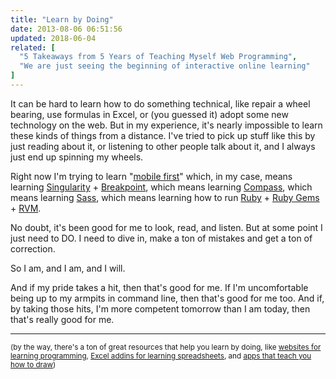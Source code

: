 ```yaml
---
title: "Learn by Doing"
date: 2013-08-06 06:51:56
updated: 2018-06-04
related: [
  "5 Takeaways from 5 Years of Teaching Myself Web Programming",
  "We are just seeing the beginning of interactive online learning"
]
---
```


It can be hard to learn how to do something technical, like repair a wheel bearing, use formulas in Excel, or (you guessed it) adopt some new technology on the web. But in my experience, it's nearly impossible to learn these kinds of things from a distance. I've tried to pick up stuff like this by just reading about it, or listening to other people talk about it, and I always just end up spinning my wheels.

Right now I'm trying to learn "[mobile first](http://designshack.net/articles/css/mobilefirst)" which, in my case, means learning [Singularity](http://product.voxmedia.com/post/28417408304/better-grids-for-a-responsive-world) + [Breakpoint](https://github.com/Team-Sass/breakpoint), which means learning [Compass](http://compass-style.org), which means learning [Sass](http://sass-lang.com), which means learning how to run [Ruby](http://www.ruby-lang.org/en) + [Ruby Gems](http://rubygems.org/pages/download) + [RVM](https://rvm.io).

No doubt, it's been good for me to look, read, and listen. But at some point I just need to DO. I need to dive in, make a ton of mistakes and get a ton of correction.

So I am, and I am, and I will.

And if my pride takes a hit, then that's good for me. If I'm uncomfortable being up to my armpits in command line, then that's good for me too. And if, by taking those hits, I'm more competent tomorrow than I am today, then that's really good for me.

<hr class="section-divider" />

<small>(by the way, there's a ton of great resources that help you learn by doing, like <a href="https://www.codecademy.com">websites for learning programming</a>, <a href="https://gridmaster.io">Excel addins for learning spreadsheets</a>, and <a href="https://www.brit.co/learn-to-draw-apps/">apps that teach you how to draw</a>)

